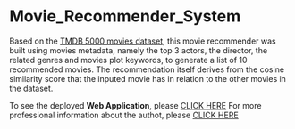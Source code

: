 # Movie_Recommender_System
Based on the [TMDB 5000 movies dataset](https://www.kaggle.com/tmdb/tmdb-movie-metadata), this movie recommender was built using movies metadata, namely the top 3 actors, the director, the related genres and movies plot keywords, to generate a list of 10 recommended movies. The recommendation itself derives from the cosine similarity score that the inputed movie has in relation to the other movies in the dataset.

To see the deployed **Web Application**, please [CLICK HERE](https://movie-recc-app.herokuapp.com/)
For more professional information about the authot, please [CLICK HERE](www.linkedin.com/in/joao-pedro-vazquez)
